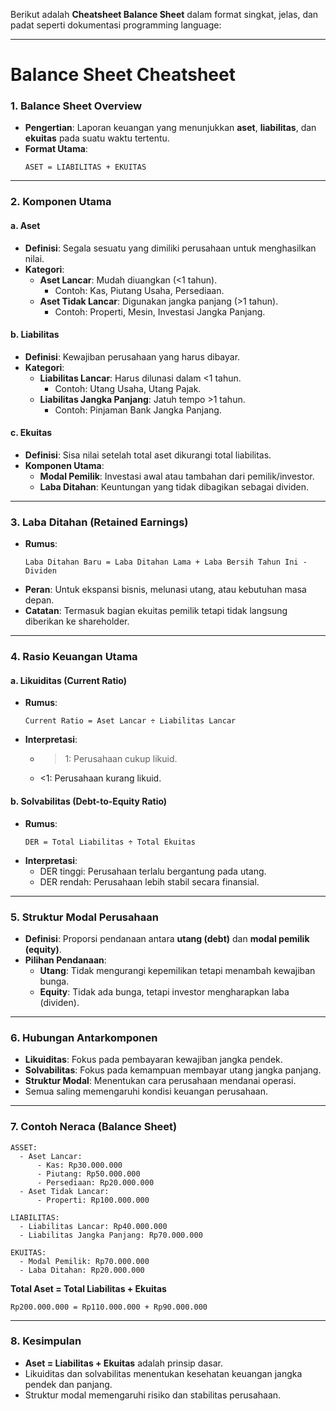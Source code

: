 Berikut adalah **Cheatsheet Balance Sheet** dalam format singkat, jelas, dan padat seperti dokumentasi programming language:

---

# **Balance Sheet Cheatsheet**

### **1. Balance Sheet Overview**
- **Pengertian**: Laporan keuangan yang menunjukkan **aset**, **liabilitas**, dan **ekuitas** pada suatu waktu tertentu.  
- **Format Utama**:  
  ```
  ASET = LIABILITAS + EKUITAS
  ```

---

### **2. Komponen Utama**

#### **a. Aset**
- **Definisi**: Segala sesuatu yang dimiliki perusahaan untuk menghasilkan nilai.  
- **Kategori**:  
  - **Aset Lancar**: Mudah diuangkan (<1 tahun).  
    - Contoh: Kas, Piutang Usaha, Persediaan.  
  - **Aset Tidak Lancar**: Digunakan jangka panjang (>1 tahun).  
    - Contoh: Properti, Mesin, Investasi Jangka Panjang.  

#### **b. Liabilitas**
- **Definisi**: Kewajiban perusahaan yang harus dibayar.  
- **Kategori**:  
  - **Liabilitas Lancar**: Harus dilunasi dalam <1 tahun.  
    - Contoh: Utang Usaha, Utang Pajak.  
  - **Liabilitas Jangka Panjang**: Jatuh tempo >1 tahun.  
    - Contoh: Pinjaman Bank Jangka Panjang.  

#### **c. Ekuitas**
- **Definisi**: Sisa nilai setelah total aset dikurangi total liabilitas.  
- **Komponen Utama**:  
  - **Modal Pemilik**: Investasi awal atau tambahan dari pemilik/investor.  
  - **Laba Ditahan**: Keuntungan yang tidak dibagikan sebagai dividen.  

---

### **3. Laba Ditahan (Retained Earnings)**
- **Rumus**:  
  ```
  Laba Ditahan Baru = Laba Ditahan Lama + Laba Bersih Tahun Ini - Dividen
  ```  
- **Peran**: Untuk ekspansi bisnis, melunasi utang, atau kebutuhan masa depan.  
- **Catatan**: Termasuk bagian ekuitas pemilik tetapi tidak langsung diberikan ke shareholder.

---

### **4. Rasio Keuangan Utama**

#### **a. Likuiditas (Current Ratio)**  
- **Rumus**:  
  ```
  Current Ratio = Aset Lancar ÷ Liabilitas Lancar
  ```  
- **Interpretasi**:  
  - >1: Perusahaan cukup likuid.  
  - <1: Perusahaan kurang likuid.  

#### **b. Solvabilitas (Debt-to-Equity Ratio)**  
- **Rumus**:  
  ```
  DER = Total Liabilitas ÷ Total Ekuitas
  ```  
- **Interpretasi**:  
  - DER tinggi: Perusahaan terlalu bergantung pada utang.  
  - DER rendah: Perusahaan lebih stabil secara finansial.  

---

### **5. Struktur Modal Perusahaan**
- **Definisi**: Proporsi pendanaan antara **utang (debt)** dan **modal pemilik (equity)**.  
- **Pilihan Pendanaan**:  
  - **Utang**: Tidak mengurangi kepemilikan tetapi menambah kewajiban bunga.  
  - **Equity**: Tidak ada bunga, tetapi investor mengharapkan laba (dividen).  

---

### **6. Hubungan Antarkomponen**
- **Likuiditas**: Fokus pada pembayaran kewajiban jangka pendek.  
- **Solvabilitas**: Fokus pada kemampuan membayar utang jangka panjang.  
- **Struktur Modal**: Menentukan cara perusahaan mendanai operasi.  
- Semua saling memengaruhi kondisi keuangan perusahaan.  

---

### **7. Contoh Neraca (Balance Sheet)**  
```
ASSET:
  - Aset Lancar:
      - Kas: Rp30.000.000
      - Piutang: Rp50.000.000
      - Persediaan: Rp20.000.000
  - Aset Tidak Lancar:
      - Properti: Rp100.000.000

LIABILITAS:
  - Liabilitas Lancar: Rp40.000.000
  - Liabilitas Jangka Panjang: Rp70.000.000

EKUITAS:
  - Modal Pemilik: Rp70.000.000
  - Laba Ditahan: Rp20.000.000
```
**Total Aset = Total Liabilitas + Ekuitas**  
```
Rp200.000.000 = Rp110.000.000 + Rp90.000.000
```

---

### **8. Kesimpulan**
- **Aset = Liabilitas + Ekuitas** adalah prinsip dasar.  
- Likuiditas dan solvabilitas menentukan kesehatan keuangan jangka pendek dan panjang.  
- Struktur modal memengaruhi risiko dan stabilitas perusahaan.